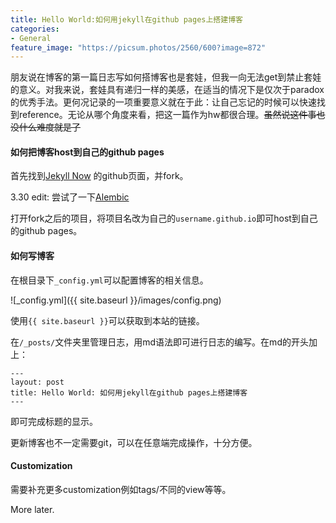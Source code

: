```yaml
---
title: Hello World:如何用jekyll在github pages上搭建博客
categories:
- General
feature_image: "https://picsum.photos/2560/600?image=872"
---
```



朋友说在博客的第一篇日志写如何搭博客也是套娃，但我一向无法get到禁止套娃的意义。对我来说，套娃具有递归一样的美感，在适当的情况下是仅次于paradox的优秀手法。更何况记录的一项重要意义就在于此：让自己忘记的时候可以快速找到reference。无论从哪个角度来看，把这一篇作为hw都很合理。~~虽然说这件事也没什么难度就是了~~

#### 如何把博客host到自己的github pages

首先找到[Jekyll Now](https://github.com/barryclark/jekyll-now) 的github页面，并fork。

3.30 edit: 尝试了一下[Alembic](https://jekyllthemes.io/theme/alembic)

打开fork之后的项目，将项目名改为自己的`username.github.io`即可host到自己的github pages。

#### 如何写博客
在根目录下`_config.yml`可以配置博客的相关信息。

![_config.yml]({{ site.baseurl }}/images/config.png)


使用`{{ site.baseurl }}`可以获取到本站的链接。

在`/_posts/`文件夹里管理日志，用md语法即可进行日志的编写。在md的开头加上：
```
---
layout: post
title: Hello World: 如何用jekyll在github pages上搭建博客
---
```
即可完成标题的显示。

更新博客也不一定需要git，可以在任意端完成操作，十分方便。

#### Customization

需要补充更多customization例如tags/不同的view等等。

More later.
